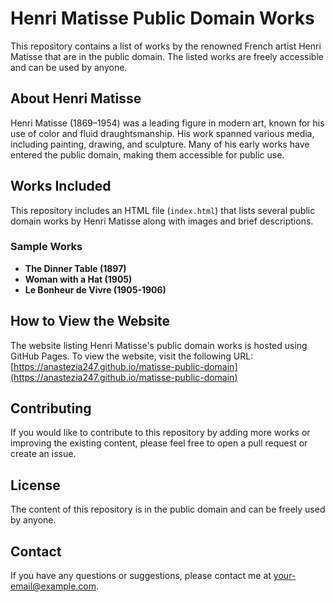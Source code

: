 # Henri Matisse Public Domain Works

This repository contains a list of works by the renowned French artist Henri Matisse that are in the public domain. The listed works are freely accessible and can be used by anyone.

## About Henri Matisse

Henri Matisse (1869–1954) was a leading figure in modern art, known for his use of color and fluid draughtsmanship. His work spanned various media, including painting, drawing, and sculpture. Many of his early works have entered the public domain, making them accessible for public use.

## Works Included

This repository includes an HTML file (`index.html`) that lists several public domain works by Henri Matisse along with images and brief descriptions. 

### Sample Works
- **The Dinner Table (1897)**
- **Woman with a Hat (1905)**
- **Le Bonheur de Vivre (1905-1906)**

## How to View the Website

The website listing Henri Matisse's public domain works is hosted using GitHub Pages. To view the website, visit the following URL:
[https://anastezia247.github.io/matisse-public-domain](https://anastezia247.github.io/matisse-public-domain)

## Contributing

If you would like to contribute to this repository by adding more works or improving the existing content, please feel free to open a pull request or create an issue.

## License

The content of this repository is in the public domain and can be freely used by anyone. 

## Contact

If you have any questions or suggestions, please contact me at [your-email@example.com](mailto:your-email@example.com).
